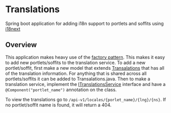 # Translations
Spring boot application for adding i18n support to portlets and soffits using [i18next](https://www.i18next.com/)

## Overview
This application makes heavy use of the [factory pattern](https://www.tutorialspoint.com/design_pattern/factory_pattern.htm). This makes it easy to add new portlets/soffits to the translation service. To add a new portlet/soffit, first make a new model that extends [Transalations](src/main/java/edu/oakland/translations/models/Translations.java) that has all of the translation information. For anything that is shared across all portlets/soffits it can be added to Transalations.java. Then to make a translation service, implement the [ITranslationsService](src/main/java/edu/oakland/translations/services/ITranslationsService.java) interface and have a `@Component("portlet_name")` annotation on the class.

To view the translations go to `/api-v1/locales/{porlet_name}/{lng}/{ns}`. If no portlet/soffit name is found, it will return a 404.
